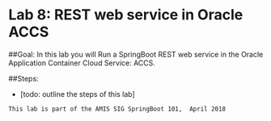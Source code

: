 # Lab 8: REST web service in Oracle ACCS


##Goal:
In this lab you will Run a SpringBoot REST web service in the Oracle Application Container Cloud Service: ACCS.

##Steps:
- [todo: outline the steps of this lab]



```
This lab is part of the AMIS SIG SpringBoot 101,  April 2018
```

